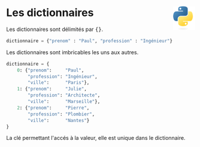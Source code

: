 # **Les dictionnaires**<a href="../../../"><img align="right" src="../../../assets/logo/Python-logo-notext.svg" alt="Python" height="64px"></a>
Les dictionnaires sont délimités par <kbd>{</kbd><kbd>}</kbd>.  
```py
dictionnaire = {"prenom" : "Paul", "profession" : "Ingénieur"}
```
Les dictionnaires sont imbricables les uns aux autres.
```py
dictionnaire = {
    0: {"prenom":     "Paul",
        "profession": "Ingénieur",
        "ville":      "Paris"},
    1: {"prenom":     "Julie",
        "profession": "Architecte",
        "ville":      "Marseille"},
    2: {"prenom":     "Pierre",
        "profession": "Plombier",
        "ville":      "Nantes"}
}
```
La clé permettant l'accés à la valeur, elle est unique dans le dictionnaire.